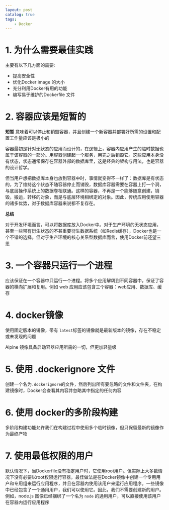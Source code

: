 ```yaml
---
layout: post   	
catalog: true 	
tags:
    - Docker
---
```


# 1. 为什么需要最佳实践

主要有以下几方面的需要:

- 提高安全性
- 优化Docker image 的大小
- 充分利用Docker有用的功能
- 编写易于维护的Dockerfile 文件
# 2. 容器应该是短暂的

**短暂** 意味着可以停止和销毁容器，并且创建一个新容器并部署好所需的设置和配置工作量应该是极小的

容器最初是针对无状态的应用而设计的，在逻辑上，容器内应用产生的临时数据也属于该容器的一部分。用容器创建起一个服务，用完之后销毁它。这些应用本身没有状态，状态通常保存在容器外部的数据库里，这是经典的架构与用法，也是容器的设计哲学。  
  
但当用户想把数据库本身也放到容器中时，事情就变得不一样了：数据库是有状态的，为了维持这个状态不随容器停止而销毁，数据库容器需要在容器上打一个洞，与底层操作系统上的数据卷相联通。这样的容器，不再是一个能够随意创建，销毁，搬运，转移的对象，而是与底层环境相绑定的对象。因此，传统应用使用容器的诸多优势，对于数据库容器来说都不复存在。

**总结**

对于开发环境而言，可以将数据库放入Docker中。对于生产环境的无状态应用，甚至一些带有衍生状态的不甚重要衍生数据系统（如Redis缓存），Docker也是一个不错的选择。但对于生产环境的核心关系型数据库而言，使用Docker前还望三思

# 3. 一个容器只运行一个进程

应该保证在一个容器中只运行一个进程。将多个应用解耦到不同容器中，保证了容器的横向扩展和复用。例如 web 应用应该包含三个容器：web应用、数据库、缓存
# 4. docker镜像

使用固定版本的镜像，带有 `latest`标签的镜像就是最新版本的镜像，存在不稳定或未发现的问题

Alpine 镜像具备启动容器应用所需的一切，但更加轻量级

# 5. 使用 .dockerignore 文件

创建一个名为`.dockerignore`的文件，然后列出所有要忽略的文件和文件夹，在构建镜像时，Docker会查看其内容并忽略其中指定的任何内容

# 6. 使用 docker的多阶段构建

多阶段构建功能允许我们在构建过程中使用多个临时镜像，但只保留最新的镜像作为最终产物

# 7. 使用最低权限的用户

默认情况下，当Dockerfile没有指定用户时，它使用root用户。但实际上大多数情况下没有必要以root权限运行容器。最佳做法是在Docker镜像中创建一个专用用户和专用组来运行应用程序，并且在容器内使用该用户来运行应用程序。一些镜像中已经包含了一个通用用户，我们可以使用它。因此，我们不需要创建新的用户。例如，node.js 图像已经捆绑了一个名为 `node` 的通用用户，可以直接使用该用户在容器内运行应用程序